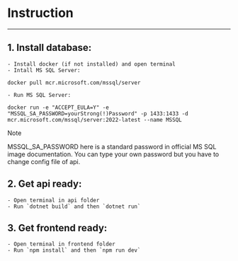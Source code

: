 # Instruction
---
## 1. Install database:
	- Install docker (if not installed) and open terminal
	- Intall MS SQL Server:
```
docker pull mcr.microsoft.com/mssql/server
```
	- Run MS SQL Server:
```
docker run -e "ACCEPT_EULA=Y" -e "MSSQL_SA_PASSWORD=yourStrong(!)Password" -p 1433:1433 -d mcr.microsoft.com/mssql/server:2022-latest --name MSSQL
```

> [!NOTE]
> MSSQL_SA_PASSWORD here is a standard password in official MS SQL image documentation. You can type your own password but you have to change config file of api.
> 

## 2. Get api ready:
	- Open terminal in api folder
	- Run `dotnet build` and then `dotnet run`

## 3. Get frontend ready:
	- Open terminal in frontend folder
	- Run `npm install` and then `npm run dev`
